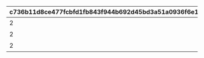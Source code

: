 |c736b11d8ce477fcbfd1fb843f944b692d45bd3a51a0936f6e12521ab474e3f6|56811b2d39880f6dc390cf35135caf01cf3719e3616032286b0a614e4d5d9ae5|0fb76d208c4fabc3f928fd7930f289c5740a6316d74a4e086ad0dba3419423dd|138bca0b3cd7d5b6791e0ee48b302f0dc414ff8245c0bb7a76c61af8bedb5ea9|3f004dd9498df2734809b58dac24d51f0bc6f1dea5d8db619d1b6e960064c628|b13db9b604c1f342319d3fe0342c970b64a63ba8115d82d2c2eaddeb7737c7ab|2f26f811f70fc6e27ba252f89c887aed8dcee84d47c2074738f2cfa51a5d594f|4dc56c317d0c5e758cedd27f1a2631fca1ffeb79f4db1912fd8956cebdffe8b3|b408f9384547fb8f5c91cfffad65832f95e1dbac6c482827c84a833ff9e399ac|0a987f42feacacdbd24162aecda251600641285bc1306a68e5b84049db5f4676|6843c17d37804916099b7fe1f78ee10eeafdfe81eb337816ffca858b8186df7a|d74ab4ad231dac8b31214710552b68e62b0e52de657444be505b1ddb9de5652b|8a66b9464c1803474a3502c76eeee890d8ddf576496059e197822269dc56a4af|ca7f750379ab9adad0de70d4a348ac25c8446c7878dd2d2a636a1c072033f975|d4161a5e8b638c87404154d2a0741ec86049054eb783ef2278fdd7d8a4fab979|
| --- | --- | --- | --- | --- | --- | --- | --- | --- | --- | --- | --- | --- | --- | --- |
|2|1|100002|100003|0|0|101001|1630|5|0|4|3|1|バンディタンク・プロト１|0|
|2|1|100002|100003|0|0|101001|1630|5|0|4|3|2|バンディタンク・プロト２|0|
|2|1|100002|100003|0|0|101001|1630|5|0|4|3|3|バンディタンク・プロト３|0|